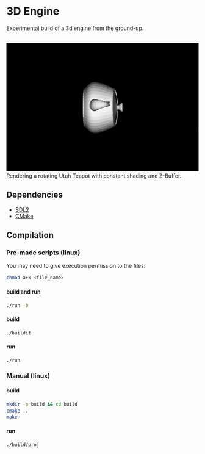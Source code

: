 # 3D Engine
Experimental build of a 3d engine from the ground-up.<br/><br/>

<img src = "docs/teapot-showcase.gif" width="600" /><br/>
Rendering a rotating Utah Teapot with constant shading and Z-Buffer. 

## Dependencies

- [SDL2](https://libsdl.org)
- [CMake](https://cmake.org)

## Compilation

### Pre-made scripts (linux)
You may need to give execution permission to the files:
```bash
chmod a+x <file_name>
```
#### build and run
```bash
./run -b
```
#### build
```bash
./buildit
```
#### run
```bash
./run
```

### Manual (linux)

#### build
```bash
mkdir -p build && cd build
cmake .. 
make 
```

#### run
```bash
./build/proj
```


